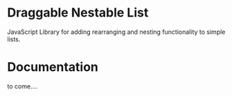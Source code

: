 # Draggable Nestable List
JavaScript Library for adding rearranging and nesting functionality to simple lists.

# Documentation
to come....

